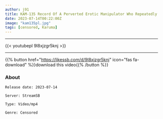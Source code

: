 ```yaml
---
author: j91
title: KAM-135 Record Of A Perverted Erotic Manipulator Who Repeatedly Acted Obscene Acts To A Busty Beauty Who Became A Generalized Sensitive Zone With A Secret Rejuvenating Massage Momo Minami
date: 2023-07-14T00:22:00Z
image: "kam135pl.jpg"
tags: [censored, Karuma]
---
```

___

{{< youtubepl 9l8xjzgr5knj >}}
___

{{% button href="https://likessb.com/d/9l8xjzgr5knj" icon="fas fa-download" %}}download this video{{% /button %}}
### About

`Release date: 2023-07-14`

`Server: StreamSB`

`Type: Video/mp4`

`Genre:	Censored`